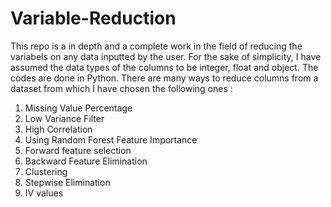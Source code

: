 # Variable-Reduction
This repo is a in depth and a complete work in the field of reducing the variabels on any data inputted by the user. For the sake of simplicity, I have assumed the data types of the columns to be integer, float and object. The codes are done in Python. There are many ways to reduce columns from a dataset from which I have chosen the following ones :
1. Missing Value Percentage
2. Low Variance Filter
3. High Correlation 
4. Using Random Forest Feature Importance
5. Forward feature selection
6. Backward Feature Elimination
7. Clustering
8. Stepwise Elimination
9. IV values
